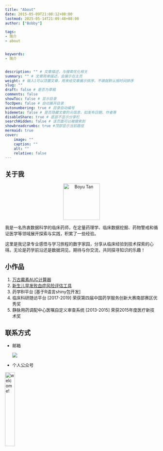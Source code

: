 ```yaml
---
title: "About"
date: 2015-05-09T21:08:12+08:00
lastmod: 2025-05-14T21:09:48+08:00
author: ["Bobby"]

tags:
- 简介
- about


keywords:
- 简介


description: "" # 文章描述，与搜索优化相关
summary: "" # 文章简单描述，会展示在主页
weight: # 输入1可以顶置文章，用来给文章展示排序，不填就默认按时间排序
slug: ""
draft: false # 是否为草稿
comments: false
showToc: false # 显示目录
TocOpen: false # 自动展开目录
autonumbering: true # 目录自动编号
hidemeta: false # 是否隐藏文章的元信息，如发布日期、作者等
disableShare: true # 底部不显示分享栏
searchHidden: false # 该页面可以被搜索到
showbreadcrumbs: true #顶部显示当前路径
mermaid: true
cover:
    image: ""
    caption: ""
    alt: ""
    relative: false
---
```


## 关于我

<div style="text-align: center;">
  <img src="https://www.tanboyu.com/images/logo.jpg" alt="Boyu Tan" width="120" height="120" style="display: block; margin: 0 auto;">
</div>

我是一名热衷数据科学的临床药师，在定量药理学、临床数据挖掘、药物警戒和循证医学等领域展开探索与实践，积累了一些经验。

这里是我记录专业感悟与学习旅程的数字家园，分享从临床经验到技术探索的心得。无论是药学前沿还是数据洞见，期待与你交流，共同探寻知识的乐趣！

## 小作品

1.  [万古霉素AUC计算器](https://30plans.shinyapps.io/apps/) 
2.  [新生儿早发败血症风险评估工具](https://30plans.shinyapps.io/apps/_w_8088acbb2dcc406da43479727ea2a3cd/#tab-4554-2)
3.  药学BI平台 [基于R语言shiny包开发]
4.  临床科研随访平台 [2017-2019] 荣获第四届中国药学服务创新大赛南部赛区优秀奖
5.  静脉用药调配中心医嘱自定义审查系统 [2013-2015]  荣获2015年度医疗新技术奖

## 联系方式

- 邮箱
  
  <a href="mailto:dr.tanboyu@gmail.com?subject=RE:Mail from BYTan blog" ><img src="/images/email.png" style="vertical-align: middle;" /></a>

- 个人公众号

<img src="/images/qrcode.jpg" width="25%" alt="welcome!" />
